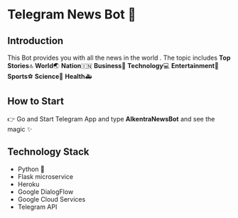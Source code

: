 # Telegram News Bot :robot:

## Introduction

This Bot provides you with all the news in the world . The topic includes **Top Stories**:top: **World**:earth_asia:  **Nation**:india: **Business**:briefcase:                    **Technology**:computer:  **Entertainment**:popcorn: **Sports**:soccer: **Science**:rocket:  **Health**:ambulance:

## How to Start

:point_right: Go and Start Telegram App and type **AlkentraNewsBot** and see the magic :sparkles:

## Technology Stack
* Python :snake: <br>
* Flask microservice <br>
* Heroku <br>
* Google DialogFlow <br>
* Google Cloud Services
* Telegram API
